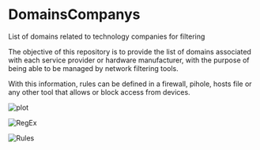 #  DomainsCompanys

List of domains related to technology companies for filtering

The objective of this repository is to provide the list of domains associated with each service provider or hardware manufacturer, with the purpose of being able to be managed by network filtering tools.

With this information, rules can be defined in a firewall, pihole, hosts file or any other tool that allows or block access from devices.


![plot](https://github.com/baeksnip/DomainsCompanys/blob/main/01_create_group.jpg)



![RegEx]([http://url/to/img.png](https://github.com/baeksnip/DomainsCompanys/blob/main/02_regex.jpg))

![Rules]([http://url/to/img.png](https://github.com/baeksnip/DomainsCompanys/blob/main/03_rules.jpg))
